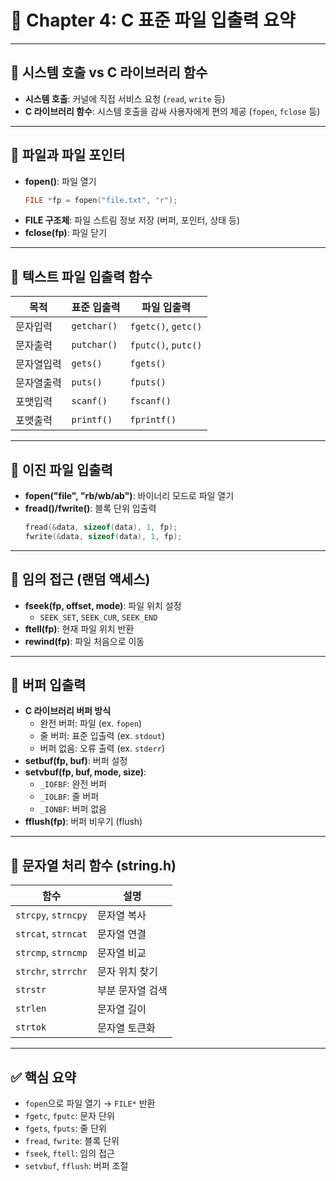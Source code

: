 # 📘 Chapter 4: C 표준 파일 입출력 요약

---

## 🔹 시스템 호출 vs C 라이브러리 함수
- **시스템 호출**: 커널에 직접 서비스 요청 (`read`, `write` 등)
- **C 라이브러리 함수**: 시스템 호출을 감싸 사용자에게 편의 제공 (`fopen`, `fclose` 등)

---

## 🔹 파일과 파일 포인터
- **fopen()**: 파일 열기  
  ```c
  FILE *fp = fopen("file.txt", "r");
  ```
- **FILE 구조체**: 파일 스트림 정보 저장 (버퍼, 포인터, 상태 등)
- **fclose(fp)**: 파일 닫기

---

## 🔹 텍스트 파일 입출력 함수

| 목적      | 표준 입출력    | 파일 입출력        |
|-----------|----------------|--------------------|
| 문자입력  | `getchar()`    | `fgetc()`, `getc()` |
| 문자출력  | `putchar()`    | `fputc()`, `putc()` |
| 문자열입력| `gets()`       | `fgets()`          |
| 문자열출력| `puts()`       | `fputs()`          |
| 포맷입력  | `scanf()`      | `fscanf()`         |
| 포맷출력  | `printf()`     | `fprintf()`        |

---

## 🔹 이진 파일 입출력
- **fopen("file", "rb/wb/ab")**: 바이너리 모드로 파일 열기
- **fread()/fwrite()**: 블록 단위 입출력  
  ```c
  fread(&data, sizeof(data), 1, fp);
  fwrite(&data, sizeof(data), 1, fp);
  ```

---

## 🔹 임의 접근 (랜덤 액세스)
- **fseek(fp, offset, mode)**: 파일 위치 설정
  - `SEEK_SET`, `SEEK_CUR`, `SEEK_END`
- **ftell(fp)**: 현재 파일 위치 반환
- **rewind(fp)**: 파일 처음으로 이동

---

## 🔹 버퍼 입출력
- **C 라이브러리 버퍼 방식**
  - 완전 버퍼: 파일 (ex. `fopen`)
  - 줄 버퍼: 표준 입출력 (ex. `stdout`)
  - 버퍼 없음: 오류 출력 (ex. `stderr`)
- **setbuf(fp, buf)**: 버퍼 설정
- **setvbuf(fp, buf, mode, size)**:
  - `_IOFBF`: 완전 버퍼
  - `_IOLBF`: 줄 버퍼
  - `_IONBF`: 버퍼 없음
- **fflush(fp)**: 버퍼 비우기 (flush)

---

## 🔹 문자열 처리 함수 (string.h)

| 함수            | 설명                                       |
|----------------|--------------------------------------------|
| `strcpy`, `strncpy` | 문자열 복사                            |
| `strcat`, `strncat` | 문자열 연결                            |
| `strcmp`, `strncmp` | 문자열 비교                            |
| `strchr`, `strrchr` | 문자 위치 찾기                         |
| `strstr`           | 부분 문자열 검색                        |
| `strlen`           | 문자열 길이                             |
| `strtok`           | 문자열 토큰화                           |

---

## ✅ 핵심 요약
- `fopen`으로 파일 열기 → `FILE*` 반환
- `fgetc`, `fputc`: 문자 단위
- `fgets`, `fputs`: 줄 단위
- `fread`, `fwrite`: 블록 단위
- `fseek`, `ftell`: 임의 접근
- `setvbuf`, `fflush`: 버퍼 조절
